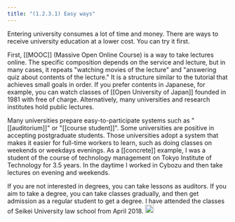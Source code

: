 ```yaml
---
title: "(1.2.3.1) Easy ways"
---
```


Entering university consumes a lot of time and money. There are ways to receive university education at a lower cost. You can try it first.

First, [[MOOC]] (Massive Open Online Course) is a way to take lectures online. The specific composition depends on the service and lecture, but in many cases, it repeats "watching movies of the lecture" and "answering quiz about contents of the lecture." It is a structure similar to the tutorial that achieves small goals in order.
If you prefer contents in Japanese, for example, you can watch classes of [[Open University of Japan]] founded in 1981 with free of charge. Alternatively, many universities and research institutes hold public lectures.

Many universities prepare easy-to-participate systems such as "[[auditorium]]" or "[[course student]]". Some universities are positive in accepting postgraduate students. Those universities adopt a system that makes it easier for full-time workers to learn, such as doing classes on weekends or weekdays evenings. As a [[concrete]] example, I was a student of the course of technology management on Tokyo Institute of Technology for 3.5 years. In the daytime I worked in Cybozu and then take lectures on evening and weekends.

If you are not interested in degrees, you can take lessons as auditors. If you aim to take a degree, you can take classes gradually, and then get admission as a regular student to get a degree. I have attended the classes of Seikei University law school from April 2018.
<img src='https://scrapbox.io/api/pages/nishio-en/en/icon' alt='en.icon' height="19.5"/>